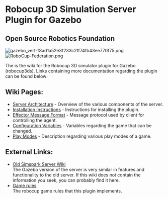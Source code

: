 # Robocup 3D Simulation Server Plugin for Gazebo #
## Open Source Robotics Foundation ##

![gazebo_vert-f8ad1a52e3f233c2ff74fb43ee770f75.png](https://bitbucket.org/repo/A9ekGz/images/599613695-gazebo_vert-f8ad1a52e3f233c2ff74fb43ee770f75.png)![RoboCup-Federation.png](https://bitbucket.org/repo/A9ekGz/images/1920620054-RoboCup-Federation.png)

The is the wiki for the Robocup 3D simulator plugin for Gazebo (robocup3ds). Links containing more documentation regarding the plugin can be found below:

## Wiki Pages: ##
* [Server Architecture](https://bitbucket.org/osrf/robocup3ds/wiki/Server%20Architecture) - Overview of the various components of the server.  
* [Installation Instructions](https://bitbucket.org/osrf/robocup3ds/wiki/Installation%20Instructions) - Instructions for installing the plugin.
* [Effector Message Format](https://bitbucket.org/osrf/robocup3ds/wiki/Effectors) - Message protocol used by client for controlling the agent.
* [Configuration Variables](https://bitbucket.org/osrf/robocup3ds/wiki/Configuration%20Variables) - Variables regarding the game that can be changed.
* [Play Modes](https://bitbucket.org/osrf/robocup3ds/wiki/Play%20Modes) - Description regarding various play modes of a game.  


## External Links: ##

* [Old Simspark Server Wiki](http://simspark.sourceforge.net/wiki/index.php/Main_Page)  
The Gazebo version of the server is very similar in features and functionality to the old server. If this wiki does not contain the information you seek, you can probably find it here. 
* [Game rules](http://chaosscripting.net/files/competitions/RoboCup/WorldCup/2014/3DSim/RCSoccerSim3D_Rules2013.pdf)  
The robocup game rules that this plugin implements.  